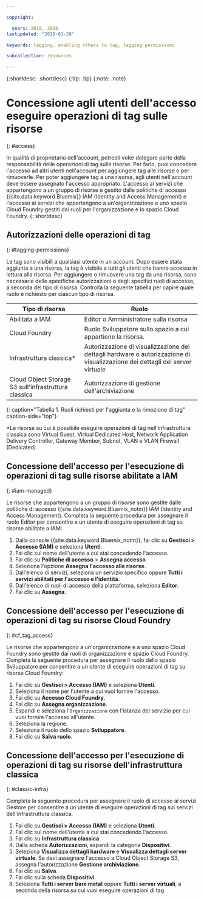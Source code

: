 ```yaml
---

copyright:

  years: 2018, 2019
lastupdated: "2019-01-28"

keywords: tagging, enabling others to tag, tagging permissions

subcollection: resources

---
```


{:shortdesc: .shortdesc}
{:tip: .tip}
{:note: .note}


# Concessione agli utenti dell'accesso eseguire operazioni di tag sulle risorse
{: #access}

In qualità di proprietario dell'account, potresti voler delegare parte della responsabilità delle operazioni di tag sulle risorse. Per farlo, puoi concedere l'accesso ad altri utenti nell'account per aggiungere tag alle risorse o per rimuoverle. Per poter aggiungere tag a una risorsa, agli utenti nell'account deve essere assegnato l'accesso appropriato. L'accesso ai servizi che appartengono a un gruppo di risorse è gestito dalle politiche di accesso {{site.data.keyword.Bluemix}} IAM (Identity and Access Management) e l'accesso ai servizi che appartengono a un'organizzazione e uno spazio Cloud Foundry gestiti dai ruoli per l'organizzazione e lo spazio Cloud Foundry.
{: shortdesc}

## Autorizzazioni delle operazioni di tag
{: #tagging-permissions}

Le tag sono visibili a qualsiasi utente in un account. Dopo essere stata aggiunta a una risorsa, la tag è visibile a tutti gli utenti che hanno accesso in lettura alla risorsa. Per aggiungere o rimuovere una tag da una risorsa, sono necessarie delle specifiche autorizzazioni o degli specifici ruoli di accesso, a seconda del tipo di risorsa. Controlla la seguente tabella per capire quale ruolo è richiesto per ciascun tipo di risorsa.


| Tipo di risorsa | Ruolo |
|--------|---------------|
| Abilitata a IAM | Editor o Amministratore sulla risorsa |
| Cloud Foundry | Ruolo Sviluppatore sullo spazio a cui appartiene la risorsa.  |
| Infrastruttura classica*| Autorizzazione di visualizzazione dei dettagli hardware o autorizzazione di visualizzazione dei dettagli del server virtuale |
| Cloud Object Storage S3 sull'infrastruttura classica | Autorizzazione di gestione dell'archiviazione |
{: caption="Tabella 1. Ruoli richiesti per l'aggiunta e la rimozione di tag" caption-side="top"}

*Le risorse su cui è possibile eseguire operazioni di tag nell'infrastruttura classica sono Virtual Guest, Virtual Dedicated Host, Network Application Delivery Controller, Gateway Member, Subnet, VLAN e VLAN Firewall (Dedicated).


## Concessione dell'accesso per l'esecuzione di operazioni di tag sulle risorse abilitate a IAM
{: #iam-managed}

Le risorse che appartengono a un gruppo di risorse sono gestite dalle politiche di accesso {{site.data.keyword.Bluemix_notm}} IAM (Identity and Access Management). Completa la seguente procedura per assegnare il ruolo Editor per consentire a un utente di eseguire operazioni di tag su risorse abilitate a IAM:

  1. Dalla console {{site.data.keyword.Bluemix_notm}}, fai clic su **Gestisci > Accesso (IAM)** e seleziona **Utenti**.
  2. Fai clic sul nome dell'utente a cui stai concedendo l'accesso.
  3. Fai clic su **Politiche di accesso** > **Assegna accesso**.
  4. Seleziona l'opzione **Assegna l'accesso alle risorse**.
  5. Dall'elenco di servizi, seleziona un servizio specifico oppure **Tutti i servizi abilitati per l'accesso e l'identità**.
  6. Dall'elenco di ruoli di accesso della piattaforma, seleziona **Editor**.
  7. Fai clic su **Assegna**.

## Concessione dell'accesso per l'esecuzione di operazioni di tag su risorse Cloud Foundry
{: #cf_tag_access}

Le risorse che appartengono a un'organizzazione e a uno spazio Cloud Foundry sono gestite dai ruoli di organizzazione e spazio Cloud Foundry. Completa la seguente procedura per assegnare il ruolo dello spazio Sviluppatore per consentire a un utente di eseguire operazioni di tag su risorse Cloud Foundry:

 1. Fai clic su **Gestisci > Accesso (IAM)** e seleziona **Utenti**.
2. Seleziona il nome per l'utente a cui vuoi fornire l'accesso.
3. Fai clic su **Accesso Cloud Foundry**.
4. Fai clic su **Assegna organizzazione**.
5. Espandi e seleziona l'`Organizzazione` con l'istanza del servizio per cui vuoi fornire l'accesso all'utente.
6. Seleziona la regione.
7. Seleziona il ruolo dello spazio **Sviluppatore**.
8. Fai clic su **Salva ruolo**.

## Concessione dell'accesso per l'esecuzione di operazioni di tag su risorse dell'infrastruttura classica
{: #classic-infra}

Completa la seguente procedura per assegnare il ruolo di accesso ai servizi Gestore per consentire a un utente di eseguire operazioni di tag sui servizi dell'infrastruttura classica.

  1. Fai clic su **Gestisci > Accesso (IAM)** e seleziona **Utenti**.
  2. Fai clic sul nome dell'utente a cui stai concedendo l'accesso.
  3. Fai clic su **Infrastruttura classica**
  4. Dalla scheda **Autorizzazioni**, espandi la categoria **Dispositivi**.
  5. Seleziona **Visualizza dettagli hardware** e **Visualizza dettagli server virtuale**. Se devi assegnare l'accesso a Cloud Object Storage S3, assegna l'autorizzazione **Gestione archiviazione**.
  6. Fai clic su **Salva**.
  7. Fai clic sulla scheda **Dispositivi**.
  8. Seleziona **Tutti i server bare metal** oppure **Tutti i server virtuali**, a seconda della risorsa su cui vuoi eseguire operazioni di tag.
